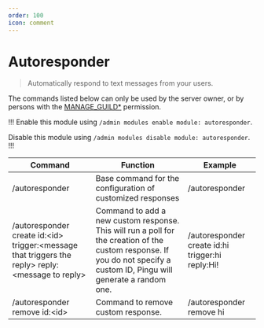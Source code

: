 ```yaml
---
order: 100
icon: comment
---
```


# Autoresponder
> Automatically respond to text messages from your users.

The commands listed below can only be used by the server owner, or by persons with the [MANAGE_GUILD\*](https://discord.com/developers/docs/topics/permissions) permission.

!!!
Enable this module using `/admin modules enable module: autoresponder`.

Disable this module using `/admin modules disable module: autoresponder`.
!!!

| Command| Function| Example|
| -------------------------- | ----------------------------------------------------------------------------------------------------------------------------------------------------------------------------------------------------------------------- | --------------------------- |
| /autoresponder | Base command for the configuration of customized responses | /autoresponder              |
| /autoresponder create id:\<id> trigger:\<message that triggers the reply> reply:\<message to reply> | Command to add a new custom response. This will run a poll for the creation of the custom response. If you do not specify a custom ID, Pingu will generate a random one. | /autoresponder create id:hi trigger:hi reply:Hi! |
| /autoresponder remove id:\<id> | Command to remove custom response. | /autoresponder remove hi |